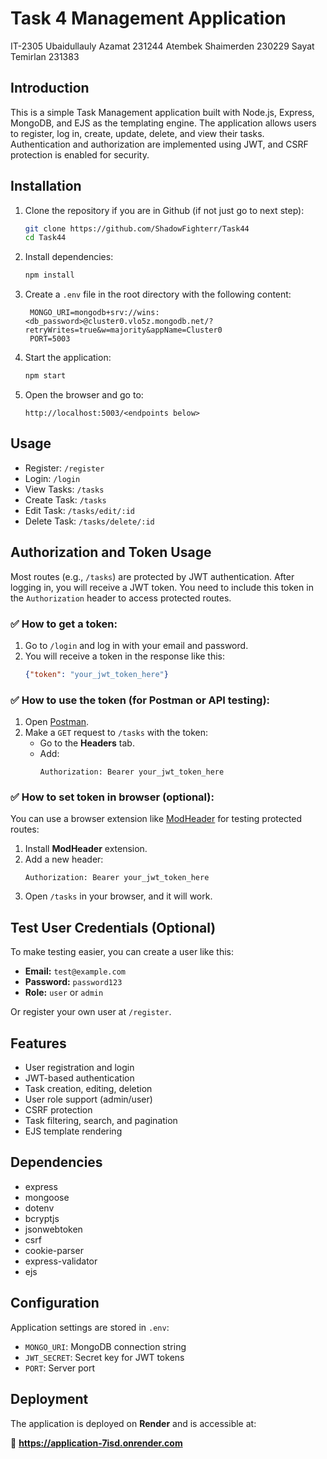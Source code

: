 # Task 4 Management Application

IT-2305
Ubaidullauly Azamat 231244
Atembek Shaimerden 230229
Sayat Temirlan 231383

## Introduction
This is a simple Task Management application built with Node.js, Express, MongoDB, and EJS as the templating engine. The application allows users to register, log in, create, update, delete, and view their tasks. Authentication and authorization are implemented using JWT, and CSRF protection is enabled for security.

## Installation
1. Clone the repository if you are in Github (if not just go to next step):
   ```bash
   git clone https://github.com/ShadowFighterr/Task44
   cd Task44
   ```

2. Install dependencies:
   ```bash
   npm install
   ```

3. Create a `.env` file in the root directory with the following content:
   ```
    MONGO_URI=mongodb+srv://wins:<db_password>@cluster0.vlo5z.mongodb.net/?retryWrites=true&w=majority&appName=Cluster0
    PORT=5003
   ```

4. Start the application:
   ```bash
   npm start
   ```

5. Open the browser and go to:
   ```
   http://localhost:5003/<endpoints below>
   ```

## Usage
- Register: `/register`
- Login: `/login`
- View Tasks: `/tasks`
- Create Task: `/tasks`
- Edit Task: `/tasks/edit/:id`
- Delete Task: `/tasks/delete/:id`

## Authorization and Token Usage
Most routes (e.g., `/tasks`) are protected by JWT authentication. After logging in, you will receive a JWT token. You need to include this token in the `Authorization` header to access protected routes.

### ✅ How to get a token:
1. Go to `/login` and log in with your email and password.
2. You will receive a token in the response like this:
   ```json
   {"token": "your_jwt_token_here"}
   ```

### ✅ How to use the token (for Postman or API testing):
1. Open [Postman](https://www.postman.com/downloads/).
2. Make a `GET` request to `/tasks` with the token:
   - Go to the **Headers** tab.
   - Add:
     ```
     Authorization: Bearer your_jwt_token_here
     ```

### ✅ How to set token in browser (optional):
You can use a browser extension like [ModHeader](https://modheader.com/) for testing protected routes:
1. Install **ModHeader** extension.
2. Add a new header:
   ```
   Authorization: Bearer your_jwt_token_here
   ```
3. Open `/tasks` in your browser, and it will work.

## Test User Credentials (Optional)
To make testing easier, you can create a user like this:

- **Email:** `test@example.com`
- **Password:** `password123`
- **Role:** `user` or `admin`

Or register your own user at `/register`.

## Features
- User registration and login
- JWT-based authentication
- Task creation, editing, deletion
- User role support (admin/user)
- CSRF protection
- Task filtering, search, and pagination
- EJS template rendering

## Dependencies
- express
- mongoose
- dotenv
- bcryptjs
- jsonwebtoken
- csrf
- cookie-parser
- express-validator
- ejs

## Configuration
Application settings are stored in `.env`:
- `MONGO_URI`: MongoDB connection string
- `JWT_SECRET`: Secret key for JWT tokens
- `PORT`: Server port

## Deployment
The application is deployed on **Render** and is accessible at:

🔗 **https://application-7isd.onrender.com**

